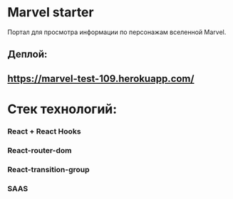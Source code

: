 # Marvel starter

Портал для просмотра информации по персонажам вселенной Marvel.

## Деплой:
## https://marvel-test-109.herokuapp.com/

# Стек технологий:
### React + React Hooks
### React-router-dom
### React-transition-group
### SAAS
